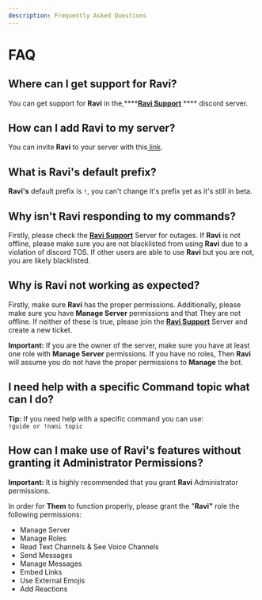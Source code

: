 ```yaml
---
description: Frequently Asked Questions
---
```


# FAQ

## Where can I get support for **Ravi**?

You can get support for **Ravi** in the[ ](https://discord.gg/fDbpPDkaMU)****[**Ravi Support**](https://discord.gg/gv2vjKqZP7) **** discord server.

## How can I add **Ravi** to my server?

You can invite **Ravi** to your server with this[ link](https://discord.com/oauth2/authorize?client\_id=809561873040146461\&scope=bot\&permissions=2147483647).

## What is **Ravi**'s default prefix?

**Ravi's** default prefix is `!`, you can't change it's prefix yet as it's still in beta.

## Why isn't **Ravi** responding to my commands?

Firstly, please check the [**Ravi Support**](https://discord.gg/gv2vjKqZP7) Server for outages. If **Ravi** is not offline, please make sure you are not blacklisted from using **Ravi** due to a violation of discord TOS. If other users are able to use **Ravi** but you are not, you are likely blacklisted.&#x20;

## Why is **Ravi** not working as expected?

Firstly, make sure **Ravi** has the proper permissions. Additionally, please make sure you have **Manage Server** permissions and that They are not offline. If neither of these is true, please join the [**Ravi Support**](https://discord.gg/gv2vjKqZP7) Server and create a new ticket.

**Important:** If you are the owner of the server, make sure you have at least one role with **Manage Server** permissions. If you have no roles, Then **Ravi** will assume you do not have the proper permissions to **Manage** the bot.

## I need help with a specific Command topic what can I do?

**Tip:** If you need help with a specific command you can use:\
`!guide or !nani topic`

## **How can I make use of Ravi's features without granting it Administrator Permissions?**

**Important:** It is highly recommended that you grant **Ravi** Administrator permissions.

In order for **Them** to function properly, please grant the "**Ravi"** role the following permissions:

* Manage Server
* Manage Roles
* Read Text Channels & See Voice Channels
* Send Messages
* Manage Messages
* Embed Links
* Use External Emojis
* Add Reactions
